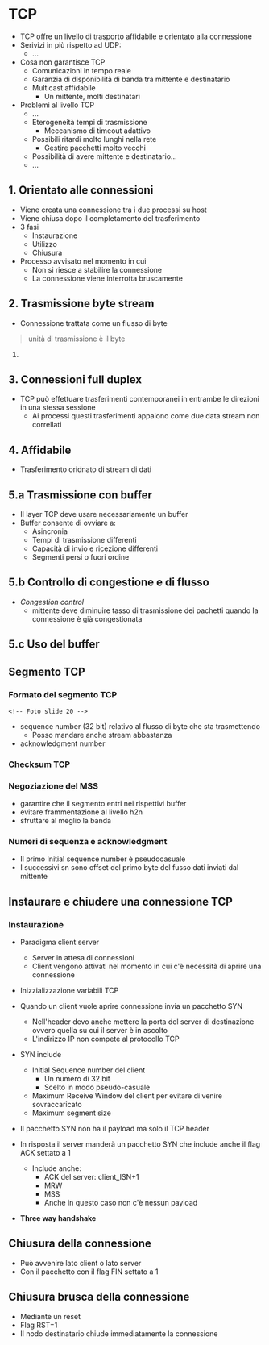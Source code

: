 # TCP

- TCP offre un livello di trasporto affidabile e orientato alla connessione
- Serivizi in più rispetto ad UDP:
  - ...
- Cosa non garantisce TCP
  - Comunicazioni in tempo reale
  - Garanzia di disponibilità di banda tra mittente e destinatario
  - Multicast affidabile
    - Un mittente, molti destinatari
- Problemi al livello TCP
  - ...
  - Eterogeneità tempi di trasmissione
    - Meccanismo di timeout adattivo
  - Possibili ritardi molto lunghi nella rete
    - Gestire pacchetti molto vecchi
  - Possibilità di avere mittente e destinatario...
  - ...

## 1. Orientato alle connessioni

- Viene creata una connessione tra i due processi su host
- Viene chiusa dopo il completamento del trasferimento
- 3 fasi
  - Instaurazione
  - Utilizzo
  - Chiusura
- Processo avvisato nel momento in cui
  - Non si riesce a stabilire la connessione
  - La connessione viene interrotta bruscamente

## 2. Trasmissione byte stream

- Connessione trattata come un flusso di byte

> unità di trasmissione è il byte

1.

## 3. Connessioni full duplex

- TCP può effettuare trasferimenti contemporanei in entrambe le direzioni in
  una stessa sessione
  - Ai processi questi trasferimenti appaiono come due data stream non
    correllati

<!-- Guarda jamboard 23-11-2020 -->

## 4. Affidabile

- Trasferimento oridnato di stream di dati

## 5.a Trasmissione con buffer

- Il layer TCP deve usare necessariamente un buffer
- Buffer consente di ovviare a:
  - Asincronia
  - Tempi di trasmissione differenti
  - Capacità di invio e ricezione differenti
  - Segmenti persi o fuori ordine

## 5.b Controllo di congestione e di flusso

- _Congestion control_
  - mittente deve diminuire tasso di trasmissione dei pachetti quando la
  connessione è già congestionata

## 5.c Uso del buffer

<!-- rivedere lezioni -->

## Segmento TCP

### Formato del segmento TCP
    <!-- Foto slide 20 -->

- sequence number (32 bit) relativo al flusso di byte che sta trasmettendo
  - Posso mandare anche stream abbastanza
- acknowledgment number

### Checksum TCP

### Negoziazione del MSS

- garantire che il segmento entri nei rispettivi buffer
- evitare frammentazione al livello h2n
- sfruttare al meglio la banda

### Numeri di sequenza e acknowledgment

- Il primo Initial sequence number è pseudocasuale
- I successivi sn sono offset del primo byte del fusso dati inviati dal
  mittente

## Instaurare e chiudere una connessione TCP

### Instaurazione

- Paradigma client server
  - Server in attesa di connessioni
  - Client vengono attivati nel momento in cui c'è necessità di aprire una
  connessione
- Inizzializzazione variabili TCP

- Quando un client vuole aprire connessione invia un pacchetto SYN
  - Nell'header devo anche mettere la porta del server di destinazione
  ovvero quella su cui il server è in ascolto
  - L'indirizzo IP non compete al protocollo TCP

- SYN include
  - Initial Sequence number del client
    - Un numero di 32 bit
    - Scelto in modo pseudo-casuale
  - Maximum Receive Window del client per evitare di venire sovraccaricato
  - Maximum segment size
- Il pacchetto SYN non ha il payload ma solo il TCP header
- In risposta il server manderà un pacchetto SYN che include anche il flag
  ACK settato a 1
  - Include anche:
    - ACK del server: client_ISN+1
    - MRW
    - MSS
    - Anche in questo caso non c'è nessun payload
- __Three way handshake__

## Chiusura della connessione

- Può avvenire lato client o lato server
- Con il pacchetto con il flag FIN settato a 1

## Chiusura brusca della connessione

- Mediante un reset
- Flag RST=1
- Il nodo destinatario chiude immediatamente la connessione
